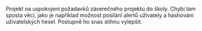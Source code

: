 Projekt na uspokojení požadavků záverečného projektu do školy. Chybí tam sposta věcí, jako je například možnost posílání alertů uživately a hashování uživatelských hesel. Postupně ho snas stihnu vylepšit.
